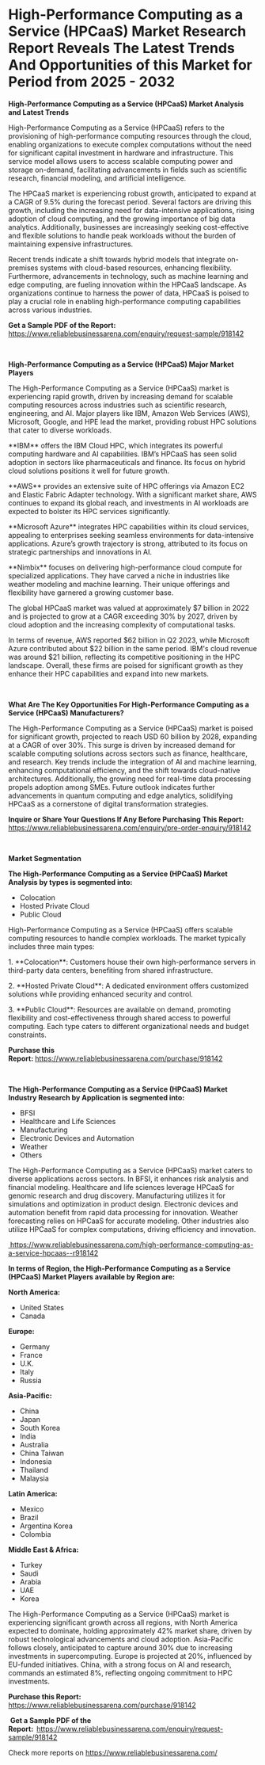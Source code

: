 <p><h1>High-Performance Computing as a Service (HPCaaS) Market Research Report Reveals The Latest Trends And Opportunities of this Market for Period from 2025 - 2032</h1></p><p><strong>High-Performance Computing as a Service (HPCaaS) Market Analysis and Latest Trends</strong></p>
<p><p>High-Performance Computing as a Service (HPCaaS) refers to the provisioning of high-performance computing resources through the cloud, enabling organizations to execute complex computations without the need for significant capital investment in hardware and infrastructure. This service model allows users to access scalable computing power and storage on-demand, facilitating advancements in fields such as scientific research, financial modeling, and artificial intelligence.</p><p>The HPCaaS market is experiencing robust growth, anticipated to expand at a CAGR of 9.5% during the forecast period. Several factors are driving this growth, including the increasing need for data-intensive applications, rising adoption of cloud computing, and the growing importance of big data analytics. Additionally, businesses are increasingly seeking cost-effective and flexible solutions to handle peak workloads without the burden of maintaining expensive infrastructures. </p><p>Recent trends indicate a shift towards hybrid models that integrate on-premises systems with cloud-based resources, enhancing flexibility. Furthermore, advancements in technology, such as machine learning and edge computing, are fueling innovation within the HPCaaS landscape. As organizations continue to harness the power of data, HPCaaS is poised to play a crucial role in enabling high-performance computing capabilities across various industries.</p></p>
<p><strong>Get a Sample PDF of the Report:&nbsp;</strong> <a href="https://www.reliablebusinessarena.com/enquiry/request-sample/918142?utm_campaign=3015&utm_medium=2&utm_source=Github&utm_content=ia&utm_term=08042025&utm_id=high-performance-computing-as-a-service-hpcaas">https://www.reliablebusinessarena.com/enquiry/request-sample/918142</a></p>
<p>&nbsp;</p>
<p><strong>High-Performance Computing as a Service (HPCaaS) Major Market Players</strong></p>
<p><p>The High-Performance Computing as a Service (HPCaaS) market is experiencing rapid growth, driven by increasing demand for scalable computing resources across industries such as scientific research, engineering, and AI. Major players like IBM, Amazon Web Services (AWS), Microsoft, Google, and HPE lead the market, providing robust HPC solutions that cater to diverse workloads.</p><p>**IBM** offers the IBM Cloud HPC, which integrates its powerful computing hardware and AI capabilities. IBM’s HPCaaS has seen solid adoption in sectors like pharmaceuticals and finance. Its focus on hybrid cloud solutions positions it well for future growth.</p><p>**AWS** provides an extensive suite of HPC offerings via Amazon EC2 and Elastic Fabric Adapter technology. With a significant market share, AWS continues to expand its global reach, and investments in AI workloads are expected to bolster its HPC services significantly.</p><p>**Microsoft Azure** integrates HPC capabilities within its cloud services, appealing to enterprises seeking seamless environments for data-intensive applications. Azure’s growth trajectory is strong, attributed to its focus on strategic partnerships and innovations in AI.</p><p>**Nimbix** focuses on delivering high-performance cloud compute for specialized applications. They have carved a niche in industries like weather modeling and machine learning. Their unique offerings and flexibility have garnered a growing customer base.</p><p>The global HPCaaS market was valued at approximately $7 billion in 2022 and is projected to grow at a CAGR exceeding 30% by 2027, driven by cloud adoption and the increasing complexity of computational tasks.</p><p>In terms of revenue, AWS reported $62 billion in Q2 2023, while Microsoft Azure contributed about $22 billion in the same period. IBM's cloud revenue was around $21 billion, reflecting its competitive positioning in the HPC landscape. Overall, these firms are poised for significant growth as they enhance their HPC capabilities and expand into new markets.</p></p>
<p>&nbsp;</p>
<p><strong>What Are The Key Opportunities For High-Performance Computing as a Service (HPCaaS) Manufacturers?</strong></p>
<p><p>The High-Performance Computing as a Service (HPCaaS) market is poised for significant growth, projected to reach USD 60 billion by 2028, expanding at a CAGR of over 30%. This surge is driven by increased demand for scalable computing solutions across sectors such as finance, healthcare, and research. Key trends include the integration of AI and machine learning, enhancing computational efficiency, and the shift towards cloud-native architectures. Additionally, the growing need for real-time data processing propels adoption among SMEs. Future outlook indicates further advancements in quantum computing and edge analytics, solidifying HPCaaS as a cornerstone of digital transformation strategies.</p></p>
<p><strong>Inquire or Share Your Questions If Any Before Purchasing This Report:</strong> <a href="https://www.reliablebusinessarena.com/enquiry/pre-order-enquiry/918142?utm_campaign=3015&utm_medium=2&utm_source=Github&utm_content=ia&utm_term=08042025&utm_id=high-performance-computing-as-a-service-hpcaas">https://www.reliablebusinessarena.com/enquiry/pre-order-enquiry/918142</a></p>
<p>&nbsp;</p>
<p><strong>Market Segmentation</strong></p>
<p><strong>The High-Performance Computing as a Service (HPCaaS) Market Analysis by types is segmented into:</strong></p>
<p><ul><li>Colocation</li><li>Hosted Private Cloud</li><li>Public Cloud</li></ul></p>
<p><p>High-Performance Computing as a Service (HPCaaS) offers scalable computing resources to handle complex workloads. The market typically includes three main types: </p><p>1. **Colocation**: Customers house their own high-performance servers in third-party data centers, benefiting from shared infrastructure.  </p><p>2. **Hosted Private Cloud**: A dedicated environment offers customized solutions while providing enhanced security and control.  </p><p>3. **Public Cloud**: Resources are available on demand, promoting flexibility and cost-effectiveness through shared access to powerful computing. Each type caters to different organizational needs and budget constraints.</p></p>
<p><strong>Purchase this Report:&nbsp;</strong><a href="https://www.reliablebusinessarena.com/purchase/918142?utm_campaign=3015&utm_medium=2&utm_source=Github&utm_content=ia&utm_term=08042025&utm_id=high-performance-computing-as-a-service-hpcaas">https://www.reliablebusinessarena.com/purchase/918142</a></p>
<p>&nbsp;</p>
<p><strong>The High-Performance Computing as a Service (HPCaaS) Market Industry Research by Application is segmented into:</strong></p>
<p><ul><li>BFSI</li><li>Healthcare and Life Sciences</li><li>Manufacturing</li><li>Electronic Devices and Automation</li><li>Weather</li><li>Others</li></ul></p>
<p><p>The High-Performance Computing as a Service (HPCaaS) market caters to diverse applications across sectors. In BFSI, it enhances risk analysis and financial modeling. Healthcare and life sciences leverage HPCaaS for genomic research and drug discovery. Manufacturing utilizes it for simulations and optimization in product design. Electronic devices and automation benefit from rapid data processing for innovation. Weather forecasting relies on HPCaaS for accurate modeling. Other industries also utilize HPCaaS for complex computations, driving efficiency and innovation.</p></p>
<p><a href="https://www.reliablebusinessarena.com/high-performance-computing-as-a-service-hpcaas--r918142?utm_campaign=3015&utm_medium=2&utm_source=Github&utm_content=ia&utm_term=08042025&utm_id=high-performance-computing-as-a-service-hpcaas">&nbsp;https://www.reliablebusinessarena.com/high-performance-computing-as-a-service-hpcaas--r918142</a></p>
<p><strong>In terms of Region, the High-Performance Computing as a Service (HPCaaS) Market Players available by Region are:</strong></p>
<p>
    <p> <strong> North America: </strong>
        <ul>
            <li>United States</li>
            <li>Canada</li>
        </ul>
        </p> 
    <p> <strong> Europe: </strong>
        <ul>
            <li>Germany</li>
            <li>France</li>
            <li>U.K.</li>
            <li>Italy</li>
            <li>Russia</li>
        </ul>
        </p> 
    <p> <strong> Asia-Pacific: </strong>
        <ul>
            <li>China</li>
            <li>Japan</li>
            <li>South Korea</li>
            <li>India</li>
            <li>Australia</li>
            <li>China Taiwan</li>
            <li>Indonesia</li>
            <li>Thailand</li>
            <li>Malaysia</li>
        </ul>
        </p> 
    <p> <strong> Latin America: </strong>
        <ul>
            <li>Mexico</li>
            <li>Brazil</li>
            <li>Argentina Korea</li>
            <li>Colombia</li>
        </ul>
        </p> 
    <p> <strong> Middle East & Africa: </strong>
        <ul>
            <li>Turkey</li>
            <li>Saudi</li>
            <li>Arabia</li>
            <li>UAE</li>
            <li>Korea</li>
        </ul>
    </p>
    </p>
<p><p>The High-Performance Computing as a Service (HPCaaS) market is experiencing significant growth across all regions, with North America expected to dominate, holding approximately 42% market share, driven by robust technological advancements and cloud adoption. Asia-Pacific follows closely, anticipated to capture around 30% due to increasing investments in supercomputing. Europe is projected at 20%, influenced by EU-funded initiatives. China, with a strong focus on AI and research, commands an estimated 8%, reflecting ongoing commitment to HPC investments.</p></p>
<p><strong>Purchase this Report: </strong><a href="https://www.reliablebusinessarena.com/purchase/918142?utm_campaign=3015&utm_medium=2&utm_source=Github&utm_content=ia&utm_term=08042025&utm_id=high-performance-computing-as-a-service-hpcaas">https://www.reliablebusinessarena.com/purchase/918142</a></p>
<p>&nbsp;<strong>Get a Sample PDF of the Report:&nbsp;&nbsp;</strong><a href="https://www.reliablebusinessarena.com/enquiry/request-sample/918142?utm_campaign=3015&utm_medium=2&utm_source=Github&utm_content=ia&utm_term=08042025&utm_id=high-performance-computing-as-a-service-hpcaas">https://www.reliablebusinessarena.com/enquiry/request-sample/918142</a></p>
<p><strong></strong></p>
<p>Check more reports on <a href="https://www.reliablebusinessarena.com/?utm_campaign=3015&utm_medium=2&utm_source=Github&utm_content=ia&utm_term=08042025&utm_id=high-performance-computing-as-a-service-hpcaas">https://www.reliablebusinessarena.com/</a></p>